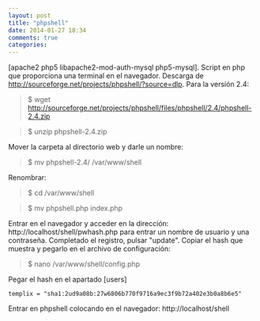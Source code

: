 ```yaml
---
layout: post
title: "phpshell"
date: 2014-01-27 18:34
comments: true
categories: 
---
```

[apache2 php5 libapache2-mod-auth-mysql php5-mysql]. Script en php que proporciona una terminal en el navegador. Descarga de http://sourceforge.net/projects/phpshell/?source=dlp. Para la versión 2.4:

>$ wget http://sourceforge.net/projects/phpshell/files/phpshell/2.4/phpshell-2.4.zip

>$ unzip phpshell-2.4.zip

Mover la carpeta al directorio web y darle un nombre:

>$ mv phpshell-2.4/ /var/www/shell

Renombrar:

>$ cd /var/www/shell

>$ mv phpshell.php index.php

Entrar en el navegador y acceder en la dirección: http://localhost/shell/pwhash.php para entrar un nombre de usuario y una contraseña. Completado el registro, pulsar "update". Copiar el hash  que muestra y pegarlo en el archivo de configuración:

>$ nano /var/www/shell/config.php

Pegar el hash en el apartado [users]

	templix = "sha1:2ud9a08b:27w6806b770f9716a9ec3f9b72a402e3b0a8b6e5"

Entrar en phpshell colocando en el navegador: http://localhost/shell


